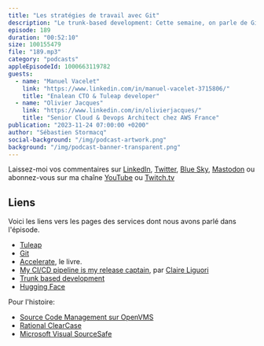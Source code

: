 ```yaml
---
title: "Les stratégies de travail avec Git"
description: "Le trunk-based development: Cette semaine, on parle de Git, l'outil de contrôle et de gestion de votre code source. Après un rapide historique, découvrez les cinq patterns d'utilisation de git : <a href='https://www.atlassian.com/git/tutorials/comparing-workflows/gitflow-workflow'>GitFlow</a>, des branches par environnement, GitHub flow avec des pull requests, les feature branches et le trunk-based development. Laquelle de ces stratégies de branches pouvez-vous utiliser ? Comment votre stratégie de release ou le type de produit que vous distribuez influence la stratégie de branching ? Et comment les feature flags viennent se brancher sur votre stratégie Git ? On en discute dans l'épisode de cette semaine."
episode: 189
duration: "00:52:10"
size: 100155479
file: "189.mp3"
category: "podcasts"
appleEpisodeId: 1000663119782
guests:
  - name: "Manuel Vacelet"
    link: "https://www.linkedin.com/in/manuel-vacelet-3715806/"
    title: "Enalean CTO & Tuleap developer"
  - name: "Olivier Jacques"
    link: "https://www.linkedin.com/in/olivierjacques/"
    title: "Senior Cloud & Devops Architect chez AWS France"
publication: "2023-11-24 07:00:00 +0200"
author: "Sébastien Stormacq"
social-background: "/img/podcast-artwork.png"
background: "/img/podcast-banner-transparent.png"
---
```


Laissez-moi vos commentaires sur [LinkedIn](https://www.linkedin.com/in/sebastienstormacq/), [Twitter](https://twitter.com/sebsto), [Blue Sky](https://bsky.app/profile/sebsto.bsky.social), [Mastodon](https://awscommunity.social/@sebsto) ou abonnez-vous sur ma chaîne [YouTube](https://www.youtube.com/sebsto) ou [Twitch.tv](https://www.twitch.tv/sebAWS)

## Liens
 
Voici les liens vers les pages des services dont nous avons parlé dans l'épisode.

- [Tuleap](https://www.tuleap.org/)
- [Git](https://git-scm.com/)
- [Accelerate](https://www.amazon.fr/Accelerate-Software-Performing-Technology-Organizations-ebook/dp/B07B9F83WM), le livre.
- [My CI/CD pipeline is my release captain](https://aws.amazon.com/builders-library/cicd-pipeline/), par [Claire Liguori](https://www.linkedin.com/in/clareliguori/)
- [Trunk based development](https://trunkbaseddevelopment.com/)
- [Hugging Face](https://huggingface.co/)

Pour l'histoire:

- [Source Code Management sur OpenVMS](https://vmssoftware.com/products/code-management-system/)
- [Rational ClearCase](https://en.wikipedia.org/wiki/Rational_ClearCase)
- [Microsoft Visual SourceSafe](https://en.wikipedia.org/wiki/Microsoft_Visual_SourceSafe)
